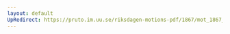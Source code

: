 ```yaml
---
layout: default
UpRedirect: https://pruto.im.uu.se/riksdagen-motions-pdf/1867/mot_1867__ak__158/mot_1867__ak__158-001.pdf
---
```

